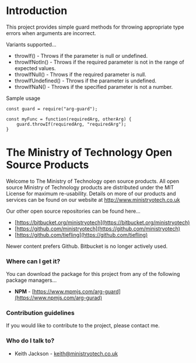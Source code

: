 # Introduction
This project provides simple guard methods for throwing appropriate type errors when arguments are incorrect.

Variants supported...

- throwIf() - Throws if the parameter is null or undefined.
- throwIfNotIn() - Throws if the required parameter is not in the range of expected values.
- throwIfNull() - Throws if the required parameter is null.
- throwIfUndefined() - Throws if the parameter is undefined.
- throwIfNaN() - Throws if the specified parameter is not a number.

Sample usage

    const guard = require("arg-guard");

    const myFunc = function(requiredArg, otherArg) {
        guard.throwIf(requiredArg, "requiredArg");
    }

# The Ministry of Technology Open Source Products
Welcome to The Ministry of Technology open source products. All open source Ministry of Technology products are distributed under the MIT License for maximum re-usability. Details on more of our products and services can be found on our website at http://www.ministryotech.co.uk

Our other open source repositories can be found here...

* [https://bitbucket.org/ministryotech](https://bitbucket.org/ministryotech)
* [https://github.com/ministryotech](https://github.com/ministryotech)
* [https://github.com/tiefling](https://github.com/tiefling)

Newer content prefers Github. Bitbucket is no longer actively used.

### Where can I get it?
You can download the package for this project from any of the following package managers...

- **NPM** - [https://www.mpmjs.com/arg-guard](https://www.npmjs.com/arg-gurad)

### Contribution guidelines
If you would like to contribute to the project, please contact me.

### Who do I talk to?
* Keith Jackson - keith@ministryotech.co.uk
